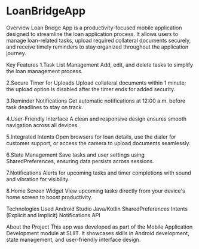 # LoanBridgeApp
Overview
Loan Bridge App is a productivity-focused mobile application designed to streamline the loan application process. It allows users to manage loan-related tasks, upload required collateral documents securely, and receive timely reminders to stay organized throughout the application journey.

Key Features
1.Task List Management
Add, edit, and delete tasks to simplify the loan management process.

2.Secure Timer for Uploads
Upload collateral documents within 1 minute; the upload option is disabled after the timer ends for added security.

3.Reminder Notifications
Get automatic notifications at 12:00 a.m. before task deadlines to stay on track.

4.User-Friendly Interface
A clean and responsive design ensures smooth navigation across all devices.

5.Integrated Intents
Open browsers for loan details, use the dialer for customer support, or access the camera to upload documents seamlessly.

6.State Management
Save tasks and user settings using SharedPreferences, ensuring data persists across sessions.

7.Notifications
Alerts for upcoming tasks and timer completions with sound and vibration for visibility.

8.Home Screen Widget
View upcoming tasks directly from your device's home screen to boost productivity.

Technologies Used
Android Studio
Java/Kotlin
SharedPreferences
Intents (Explicit and Implicit)
Notifications API

About the Project
This app was developed as part of the Mobile Application Development module at SLIIT. It showcases skills in Android development, state management, and user-friendly interface design.


